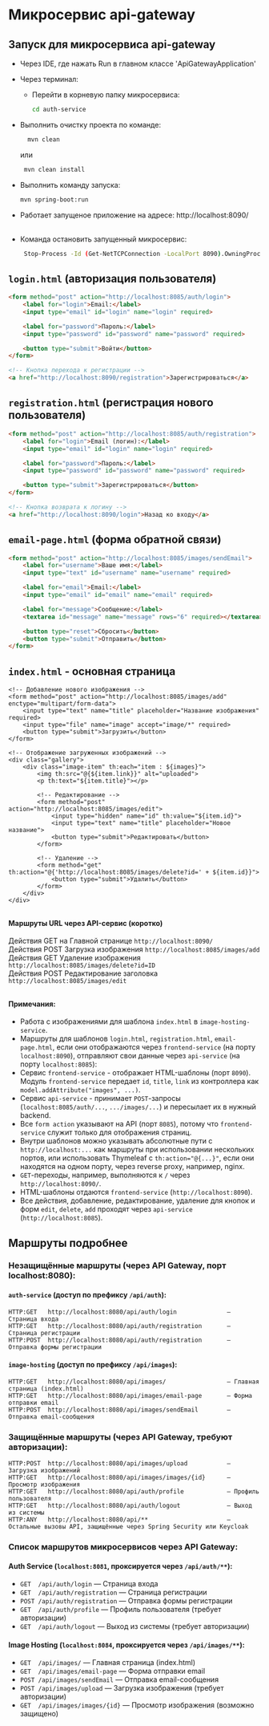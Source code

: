# Микросервис api-gateway
## Запуск для микросервиса api-gateway

- Через IDE, где нажать Run в главном классе 'ApiGatewayApplication'
- Через терминал:
    - Перейти в корневую папку микросервиса:
      ```bash
      cd auth-service
      ```
- Выполнить очистку проекта по команде:
  ```bash
    mvn clean
  ```  
  или

  ```bash
   mvn clean install
  ```

- Выполнить команду запуска:
  ```bash    
  mvn spring-boot:run
  ```
- Работает запущеное приложение на адресе:
     http://localhost:8090/ <br><br>

- Команда остановить запущенный микросервис:
  ```bash
   Stop-Process -Id (Get-NetTCPConnection -LocalPort 8090).OwningProcess -Force

  ```

## `login.html` (авторизация пользователя)

```html
<form method="post" action="http://localhost:8085/auth/login">
    <label for="login">Email:</label>
    <input type="email" id="login" name="login" required>

    <label for="password">Пароль:</label>
    <input type="password" id="password" name="password" required>

    <button type="submit">Войти</button>
</form>

<!-- Кнопка перехода к регистрации -->
<a href="http://localhost:8090/registration">Зарегистрироваться</a>
```


## `registration.html` (регистрация нового пользователя)

```html
<form method="post" action="http://localhost:8085/auth/registration">
    <label for="login">Email (логин):</label>
    <input type="email" id="login" name="login" required>

    <label for="password">Пароль:</label>
    <input type="password" id="password" name="password" required>

    <button type="submit">Зарегистрироваться</button>
</form>

<!-- Кнопка возврата к логину -->
<a href="http://localhost:8090/login">Назад ко входу</a>
```



## `email-page.html` (форма обратной связи)

```html
<form method="post" action="http://localhost:8085/images/sendEmail">
    <label for="username">Ваше имя:</label>
    <input type="text" id="username" name="username" required>

    <label for="email">Email:</label>
    <input type="email" id="email" name="email" required>

    <label for="message">Сообщение:</label>
    <textarea id="message" name="message" rows="6" required></textarea>

    <button type="reset">Сбросить</button>
    <button type="submit">Отправить</button>
</form>
```


## `index.html` - основная страница

```
<!-- Добавление нового изображения -->
<form method="post" action="http://localhost:8085/images/add" enctype="multipart/form-data">
    <input type="text" name="title" placeholder="Название изображения" required>
    <input type="file" name="image" accept="image/*" required>
    <button type="submit">Загрузить</button>
</form>

<!-- Отображение загруженных изображений -->
<div class="gallery">
    <div class="image-item" th:each="item : ${images}">
        <img th:src="@{${item.link}}" alt="uploaded">
        <p th:text="${item.title}"></p>

        <!-- Редактирование -->
        <form method="post" action="http://localhost:8085/images/edit">
            <input type="hidden" name="id" th:value="${item.id}">
            <input type="text" name="title" placeholder="Новое название">
            <button type="submit">Редактировать</button>
        </form>

        <!-- Удаление -->
        <form method="get" th:action="@{'http://localhost:8085/images/delete?id=' + ${item.id}}">
            <button type="submit">Удалить</button>
        </form>
    </div>
</div>
```


##
#### Маршруты URL через API-сервис (коротко)

Действия GET на Главной странице `http://localhost:8090/` <br>
Действия POST Загрузка изображения `http://localhost:8085/images/add` <br>
Действия GET Удаление изображения `http://localhost:8085/images/delete?id=ID` <br>
Действия POST Редактирование заголовка `http://localhost:8085/images/edit` <br>


##
#### Примечания:

- Работа с изображениями для шаблона `index.html` в `image-hosting-service`.
- Маршруты для шаблонов `login.html`, `registration.html`, `email-page.html`, если они отображаются через `frontend-service` (на порту `localhost:8090`), отправляют свои данные через `api-service` (на порту `localhost:8085`):
- Сервис `frontend-service` - отображает HTML-шаблоны (порт `8090`). Модуль `frontend-service` передает `id`, `title`, `link` из контроллера как `model.addAttribute("images", ...)`.
- Сервис `api-service` - принимает `POST`-запросы (`localhost:8085/auth/...`, `.../images/...`) и пересылает их в нужный backend.
- Все `form action` указывают на API (порт `8085`), потому что `frontend-service` служит только для отображения страниц.
- Внутри шаблонов можно указывать абсолютные пути с `http://localhost:...` как маршруты при использовании нескольких портов, или использовать Thymeleaf с `th:action="@{...}"`, если они находятся на одном порту, через reverse proxy, например, nginx.
- `GET`-переходы, например, выполняются к `/` через `http://localhost:8090/`.
- HTML-шаблоны отдаются `frontend-service` (`http://localhost:8090`).
- Все действия, добавление, редактирование, удаление для кнопок и форм `edit`, `delete`, `add` проходят через `api-service` (`http://localhost:8085`).

## Маршруты подробнее

### Незащищённые маршруты (через API Gateway, порт localhost:8080):

#### `auth-service` (доступ по префиксу `/api/auth`):
```
HTTP:GET   http://localhost:8080/api/auth/login              — Страница входа
HTTP:GET   http://localhost:8080/api/auth/registration       — Страница регистрации
HTTP:POST  http://localhost:8080/api/auth/registration       — Отправка формы регистрации
```

#### `image-hosting` (доступ по префиксу `/api/images`):
```
HTTP:GET   http://localhost:8080/api/images/                 — Главная страница (index.html)
HTTP:GET   http://localhost:8080/api/images/email-page       — Форма отправки email
HTTP:POST  http://localhost:8080/api/images/sendEmail        — Отправка email-сообщения
```

### Защищённые маршруты (через API Gateway, требуют авторизации):
```
HTTP:POST  http://localhost:8080/api/images/upload           — Загрузка изображений
HTTP:GET   http://localhost:8080/api/images/images/{id}      — Просмотр изображения
HTTP:GET   http://localhost:8080/api/auth/profile            — Профиль пользователя
HTTP:GET   http://localhost:8080/api/auth/logout             — Выход из системы
HTTP:ANY   http://localhost:8080/api/**                      — Остальные вызовы API, защищённые через Spring Security или Keycloak
```

### Список маршрутов микросервисов через API Gateway:

#### Auth Service (`localhost:8081`, проксируется через `/api/auth/**`):

* `GET  /api/auth/login` — Страница входа
* `GET  /api/auth/registration` — Страница регистрации
* `POST /api/auth/registration` — Отправка формы регистрации
* `GET  /api/auth/profile` — Профиль пользователя (требует авторизации)
* `GET  /api/auth/logout` — Выход из системы (требует авторизации)



#### Image Hosting (`localhost:8084`, проксируется через `/api/images/**`):

* `GET  /api/images/` — Главная страница (index.html)
* `GET  /api/images/email-page` — Форма отправки email
* `POST /api/images/sendEmail` — Отправка email-сообщения
* `POST /api/images/upload` — Загрузка изображения (требует авторизации)
* `GET  /api/images/images/{id}` — Просмотр изображения (возможно защищено)

